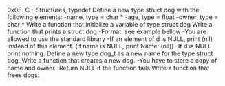 0x0E. C - Structures, typedef
Define a new type struct dog with the following elements:
-name, type = char *
-age, type = float
-owner, type = char *
Write a function that initialize a variable of type struct dog
Write a function that prints a struct dog
-Format: see example bellow
-You are allowed to use the standard library
-If an element of d is NULL, print (nil) instead of this element. (if name is NULL, print Name: (nil))
-If d is NULL print nothing.
Define a new type dog_t as a new name for the type struct dog.
Write a function that creates a new dog.
-You have to store a copy of name and owner
-Return NULL if the function fails
Write a function that frees dogs.
